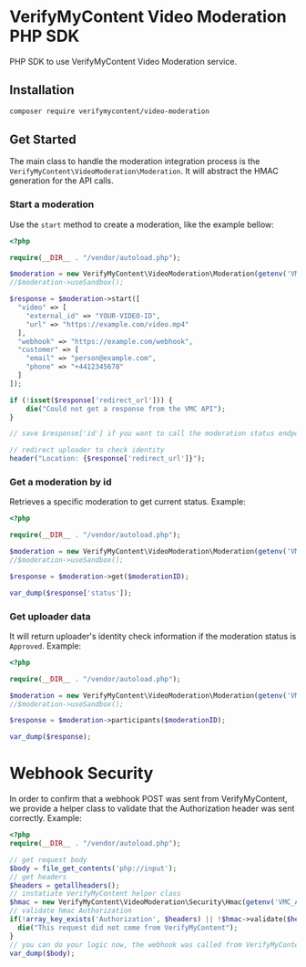 # VerifyMyContent Video Moderation PHP SDK

PHP SDK to use VerifyMyContent Video Moderation service. 

## Installation

```bash
composer require verifymycontent/video-moderation
```

## Get Started

The main class to handle the moderation integration process is the `VerifyMyContent\VideoModeration\Moderation`. It will abstract the HMAC generation for the API calls.

### Start a moderation

Use the `start` method to create a moderation, like the example bellow:

```php
<?php

require(__DIR__ . "/vendor/autoload.php");

$moderation = new VerifyMyContent\VideoModeration\Moderation(getenv('VMC_API_KEY'), getenv('VMC_API_SECRET'));
//$moderation->useSandbox();

$response = $moderation->start([
  "video" => [
    "external_id" => "YOUR-VIDEO-ID",
    "url" => "https://example.com/video.mp4"
  ],
  "webhook" => "https://example.com/webhook",
  "customer" => [
    "email" => "person@example.com",
    "phone" => "+4412345678"
  ]
]);

if (!isset($response['redirect_url'])) {
    die("Could not get a response from the VMC API");
}

// save $response['id'] if you want to call the moderation status endpoint later

// redirect uploader to check identity
header("Location: {$response['redirect_url']}");
```

### Get a moderation by id

Retrieves a specific moderation to get current status. Example:

```php
<?php

require(__DIR__ . "/vendor/autoload.php");

$moderation = new VerifyMyContent\VideoModeration\Moderation(getenv('VMC_API_KEY'), getenv('VMC_API_SECRET'));
//$moderation->useSandbox();

$response = $moderation->get($moderationID);

var_dump($response['status']);
```

### Get uploader data

It will return uploader's identity check information if the moderation status is `Approved`. Example:

```php
<?php

require(__DIR__ . "/vendor/autoload.php");

$moderation = new VerifyMyContent\VideoModeration\Moderation(getenv('VMC_API_KEY'), getenv('VMC_API_SECRET'));
//$moderation->useSandbox();

$response = $moderation->participants($moderationID);

var_dump($response);
```

# Webhook Security

In order to confirm that a webhook POST was sent from VerifyMyContent, we provide a helper class to validate that the Authorization header was sent correctly. Example:

```php
<?php
require(__DIR__ . "/vendor/autoload.php");

// get request body
$body = file_get_contents('php://input');
// get headers
$headers = getallheaders();
// instatiate VerifyMyContent helper class
$hmac = new VerifyMyContent\VideoModeration\Security\Hmac(getenv('VMC_API_KEY'), getenv('VMC_API_SECRET'));
// validate hmac Authorization
if(!array_key_exists('Authorization', $headers) || !$hmac->validate($headers['Authorization'], $body)) {
  die("This request did not come from VerifyMyContent");
}
// you can do your logic now, the webhook was called from VerifyMyContent.
var_dump($body);
```